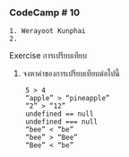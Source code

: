 ### CodeCamp # 10
    1. Werayoot Kunphai
    2. 
      
Exercise การเปรียบเทียบ

1. จงหาค่าของการเปรียบเทียบต่อไปนี้
```
    5 > 4
    “apple” > “pineapple”
    “2” > “12”
    undefined == null
    undefined === null
    “bee” < “be”
    “bee” > “Bee”
    “Bee” < “be”
```
